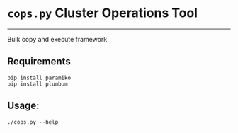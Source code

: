 # `cops.py` Cluster Operations Tool
-----------------------------------
Bulk copy and execute framework

## Requirements
```
pip install paramiko
pip install plumbum
```

## Usage:
```
./cops.py --help
```
